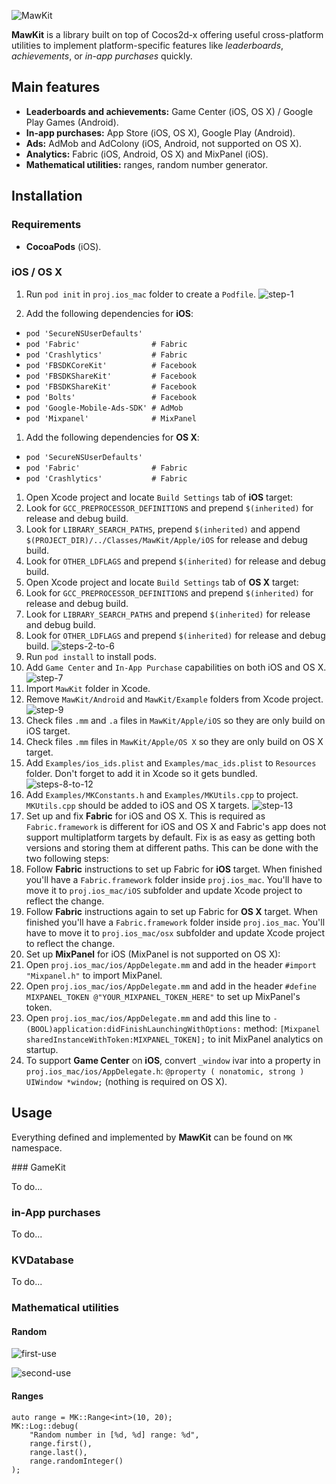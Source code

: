 ![MawKit](https://cloud.githubusercontent.com/assets/779767/14518595/30e76228-0219-11e6-893a-449105270b9f.png "MawKit")

**MawKit** is a library built on top of Cocos2d-x offering useful cross-platform utilities to implement platform-specific features like *leaderboards*, *achievements*, or *in-app purchases* quickly.

## Main features

- **Leaderboards and achievements:** Game Center (iOS, OS X) / Google Play Games (Android).
- **In-app purchases:** App Store (iOS, OS X), Google Play (Android).
- **Ads:** AdMob and AdColony (iOS, Android, not supported on OS X).
- **Analytics:** Fabric (iOS, Android, OS X) and MixPanel (iOS).
- **Mathematical utilities:** ranges, random number generator.

## Installation

### Requirements

- **CocoaPods** (iOS).

### iOS / OS X

1. Run `pod init` in `proj.ios_mac` folder to create a `Podfile`. ![step-1](https://cloud.githubusercontent.com/assets/779767/14518514/9823d7c4-0218-11e6-9015-7370af4ca264.gif)

1. Add the following dependencies for **iOS**:
  - `pod 'SecureNSUserDefaults'`
  - `pod 'Fabric'                # Fabric`
  - `pod 'Crashlytics'           # Fabric`
  - `pod 'FBSDKCoreKit'          # Facebook`
  - `pod 'FBSDKShareKit'         # Facebook`
  - `pod 'FBSDKShareKit'         # Facebook`
  - `pod 'Bolts'                 # Facebook`
  - `pod 'Google-Mobile-Ads-SDK' # AdMob`
  - `pod 'Mixpanel'              # MixPanel `
1. Add the following dependencies for **OS X**:
  - `pod 'SecureNSUserDefaults'`
  - `pod 'Fabric'                # Fabric`
  - `pod 'Crashlytics'           # Fabric`
1. Open Xcode project and locate `Build Settings` tab of **iOS** target:
  1. Look for `GCC_PREPROCESSOR_DEFINITIONS` and prepend `$(inherited)` for release and debug build.
  1. Look for `LIBRARY_SEARCH_PATHS`, prepend `$(inherited)` and append `$(PROJECT_DIR)/../Classes/MawKit/Apple/iOS` for release and debug build.
  1. Look for `OTHER_LDFLAGS` and prepend `$(inherited)` for release and debug build.
1. Open Xcode project and locate `Build Settings` tab of **OS X** target:
  1. Look for `GCC_PREPROCESSOR_DEFINITIONS` and prepend `$(inherited)` for release and debug build.
  1. Look for `LIBRARY_SEARCH_PATHS` and prepend `$(inherited)` for release and debug build.
  1. Look for `OTHER_LDFLAGS` and prepend `$(inherited)` for release and debug build. ![steps-2-to-6](https://cloud.githubusercontent.com/assets/779767/14518515/98274c06-0218-11e6-924d-1bb153b7522a.gif)
1. Run `pod install` to install pods.
1. Add `Game Center` and `In-App Purchase` capabilities on both iOS and OS X. ![step-7](https://cloud.githubusercontent.com/assets/779767/14518513/9822364e-0218-11e6-9256-38197db48101.gif)
1. Import `MawKit` folder in Xcode.
1. Remove `MawKit/Android` and `MawKit/Example` folders from Xcode project. ![step-9](https://cloud.githubusercontent.com/assets/779767/14518512/9821d3f2-0218-11e6-8839-fc8ade992f80.gif)
1. Check files `.mm` and `.a` files in `MawKit/Apple/iOS` so they are only build on iOS target.
1. Check files `.mm` files in `MawKit/Apple/OS X` so they are only build on OS X target.
1. Add `Examples/ios_ids.plist` and `Examples/mac_ids.plist` to `Resources` folder. Don't forget to add it in Xcode so it gets bundled. ![steps-8-to-12](https://cloud.githubusercontent.com/assets/779767/14518517/982cc0aa-0218-11e6-9d26-00ae65c6bd1a.gif)
1. Add `Examples/MKConstants.h` and `Examples/MKUtils.cpp` to project. `MKUtils.cpp` should be added to iOS and OS X targets. ![step-13](https://cloud.githubusercontent.com/assets/779767/14518516/982c80e0-0218-11e6-86c2-31be493e9ad5.gif)
1. Set up and fix **Fabric** for iOS and OS X. This is required as `Fabric.framework` is different for iOS and OS X and Fabric's app does not support multiplatform targets by default. Fix is as easy as getting both versions and storing them at different paths. This can be done with the two following steps:
  1. Follow **Fabric** instructions to set up Fabric for **iOS** target. When finished you'll have a `Fabric.framework` folder inside `proj.ios_mac`. You'll have to move it to `proj.ios_mac/iOS` subfolder and update Xcode project to reflect the change.
  1. Follow **Fabric** instructions again to set up Fabric for **OS X** target. When finished you'll have a `Fabric.framework` folder inside `proj.ios_mac`. You'll have to move it to `proj.ios_mac/osx` subfolder and update Xcode project to reflect the change. 
1. Set up **MixPanel** for iOS (MixPanel is not supported on OS X):
  1. Open `proj.ios_mac/ios/AppDelegate.mm` and add in the header `#import "Mixpanel.h"` to import MixPanel.
  1. Open `proj.ios_mac/ios/AppDelegate.mm` and add in the header `#define MIXPANEL_TOKEN @"YOUR_MIXPANEL_TOKEN_HERE"` to set up MixPanel's token.
  1. Open `proj.ios_mac/ios/AppDelegate.mm` and add this line to `- (BOOL)application:didFinishLaunchingWithOptions:` method:  `[Mixpanel sharedInstanceWithToken:MIXPANEL_TOKEN];` to init MixPanel analytics on startup.
1. To support **Game Center** on **iOS**, convert `_window` ivar into a property in `proj.ios_mac/ios/AppDelegate.h`: `@property ( nonatomic, strong ) UIWindow *window;` (nothing is required on OS X).

## Usage

Everything defined and implemented by **MawKit** can be found on `MK` namespace.

### GameKit

To do...

### in-App purchases

To do...

### KVDatabase

To do...

### Mathematical utilities

#### Random

![first-use](https://cloud.githubusercontent.com/assets/779767/14518510/97e3b766-0218-11e6-8013-732ee304a835.gif)

![second-use](https://cloud.githubusercontent.com/assets/779767/14518511/980ee828-0218-11e6-8b55-fef2da3ff5ac.gif)

#### Ranges

```
auto range = MK::Range<int>(10, 20);
MK::Log::debug(
	"Random number in [%d, %d] range: %d",
	range.first(),
	range.last(), 
	range.randomInteger()
);
```
